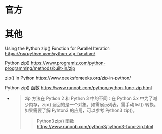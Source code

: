 
# 官方

# 其他

Using the Python zip() Function for Parallel Iteration https://realpython.com/python-zip-function/

Python zip() https://www.programiz.com/python-programming/methods/built-in/zip

zip() in Python https://www.geeksforgeeks.org/zip-in-python/

Python zip() 函数 https://www.runoob.com/python/python-func-zip.html
- > zip 方法在 Python 2 和 Python 3 中的不同：在 Python 3.x 中为了减少内存，zip() 返回的是一个对象。如需展示列表，需手动 list() 转换。如果需要了解 Pyhton3 的应用，可以参考 Python3 zip()。
  >> Python3 zip() 函数 https://www.runoob.com/python3/python3-func-zip.html
